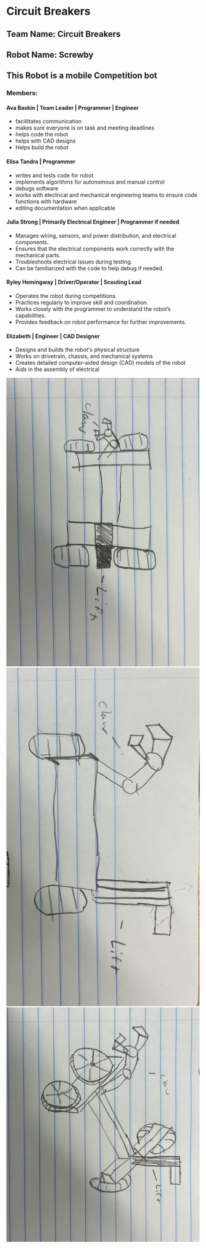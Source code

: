 # Circuit Breakers

## Team Name: Circuit Breakers

## Robot Name: Screwby

## This Robot is a mobile Competition bot 


### Members:

#### Ava Baskin | Team Leader | Programmer | Engineer
* facillitates communication
* makes sure everyone is on task and meeting deadlines
* helps code the robot
* helps with CAD designs
* Helps build the robot
  
#### Elisa Tandra | Programmer
* writes and tests code for robot
* implements algorithms for autonomous and manual control
* debugs software
* works with electrical and mechanical engineering teams to ensure code functions with hardware
* editing documentation when applicable
  
#### Julia Strong | Primarily Electrical Engineer | Programmer if needed
* Manages wiring, sensors, and power distribution, and electrical components.
* Ensures that the electrical components work correctly with the mechanical parts. 
* Troubleshoots electrical issues during testing.
* Can be familiarized with the code to help debug if needed.

#### Ryley Hemingway | Driver/Operator | Scouting Lead 
* Operates the robot during competitions.
* Practices regularly to improve skill and coordination.
* Works closely with the programmer to understand the robot’s capabilities.
* Provides feedback on robot performance for further improvements.

#### Elizabeth | Engineer | CAD Designer
* Designs and builds the robot's physical structure
* Works on drivetrain, chassis, and mechanical systems
* Creates detailed computer-aided design (CAD) models of the robot
* Aids in the assembly of electrical 


![Aerial view](https://github.com/AvaBaskin13/Robotics-team-4/blob/main/images/Robot%20Aerial.jpg?raw=true)
![Side View](https://github.com/AvaBaskin13/Robotics-team-4/blob/main/images/Robot%20Side.jpg?raw=true)
![Perspective View](https://github.com/AvaBaskin13/Robotics-team-4/blob/main/images/Robot%20Perspective.jpg?raw=true)

